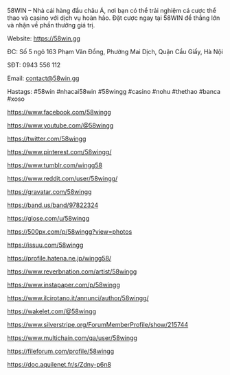 58WIN – Nhà cái hàng đầu châu Á, nơi bạn có thể trải nghiệm cá cược thể thao và casino với dịch vụ hoàn hảo. Đặt cược ngay tại 58WIN để thắng lớn và nhận về phần thưởng giá trị.



Website: https://58win.gg

ĐC: Số 5 ngõ 163 Phạm Văn Đồng, Phường Mai Dịch, Quận Cầu Giấy, Hà Nội     

SĐT: 0943 556 112   

Email: contact@58win.gg  

Hastags: #58win #nhacai58win #58wingg #casino #nohu #thethao #banca #xoso





https://www.facebook.com/58wingg

https://www.youtube.com/@58wingg

https://twitter.com/58wingg

https://www.pinterest.com/58wingg/

https://www.tumblr.com/wingg58

https://www.reddit.com/user/58wingg/

https://gravatar.com/58wingg

https://band.us/band/97822324

https://glose.com/u/58wingg

https://500px.com/p/58wingg?view=photos

https://issuu.com/58wingg

https://profile.hatena.ne.jp/wingg58/

https://www.reverbnation.com/artist/58wingg

https://www.instapaper.com/p/58wingg

https://www.ilcirotano.it/annunci/author/58wingg/

https://wakelet.com/@58wingg

https://www.silverstripe.org/ForumMemberProfile/show/215744

https://www.multichain.com/qa/user/58wingg

https://fileforum.com/profile/58wingg

https://doc.aquilenet.fr/s/Zdny-p6n8




